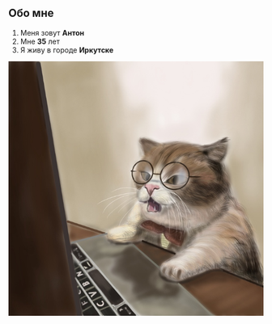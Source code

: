 ## Обо мне 

1. Меня зовут **Антон**
2. Мне **35** лет
3. Я живу в городе **Иркутске**

![alt text](1713292344183894886.jpg)
